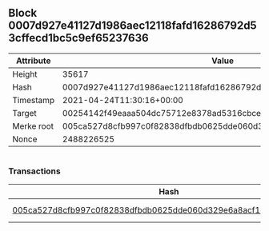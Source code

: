 ## Block 0007d927e41127d1986aec12118fafd16286792d53cffecd1bc5c9ef65237636

Attribute | Value
--- | ---
Height | 35617
Hash | 0007d927e41127d1986aec12118fafd16286792d53cffecd1bc5c9ef65237636
Timestamp | 2021-04-24T11:30:16+00:00
Target | 00254142f49eaaa504dc75712e8378ad5316cbcead634704b3734b6271167cc4
Merke root | 005ca527d8cfb997c0f82838dfbdb0625dde060d329e6a8acf1dec7d5822e184
Nonce | 2488226525

```

```

### Transactions

Hash | Amount
--- | ---
[005ca527d8cfb997c0f82838dfbdb0625dde060d329e6a8acf1dec7d5822e184](005ca527d8cfb997c0f82838dfbdb0625dde060d329e6a8acf1dec7d5822e184.md) | 10.00000000 SKEPTI 
